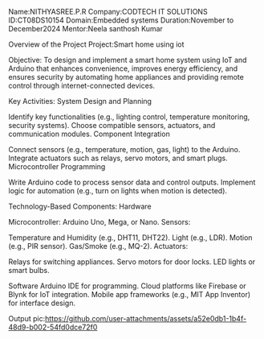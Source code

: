 Name:NITHYASREE.P.R
Company:CODTECH IT SOLUTIONS 
ID:CT08DS10154
Domain:Embedded systems 
Duration:November to December2024 
Mentor:Neela santhosh Kumar

Overview of the Project Project:Smart home using iot

Objective: To design and implement a smart home system using IoT and Arduino that enhances convenience, improves energy efficiency, and ensures security by automating home appliances and providing remote control through internet-connected devices.

Key Activities: System Design and Planning

Identify key functionalities (e.g., lighting control, temperature monitoring, security systems). Choose compatible sensors, actuators, and communication modules. Component Integration

Connect sensors (e.g., temperature, motion, gas, light) to the Arduino. Integrate actuators such as relays, servo motors, and smart plugs. Microcontroller Programming

Write Arduino code to process sensor data and control outputs. Implement logic for automation (e.g., turn on lights when motion is detected).

Technology-Based Components: Hardware

Microcontroller: Arduino Uno, Mega, or Nano. Sensors:

Temperature and Humidity (e.g., DHT11, DHT22). Light (e.g., LDR). Motion (e.g., PIR sensor). Gas/Smoke (e.g., MQ-2). Actuators:

Relays for switching appliances. Servo motors for door locks. LED lights or smart bulbs.

Software Arduino IDE for programming. Cloud platforms like Firebase or Blynk for IoT integration. Mobile app frameworks (e.g., MIT App Inventor) for interface design.

Output pic:https://github.com/user-attachments/assets/a52e0db1-1b4f-48d9-b002-54fd0dce72f0
